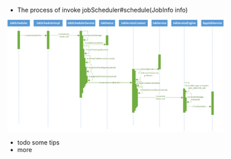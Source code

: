 - The process of invoke jobScheduler#schedule(JobInfo info)
<div style="align: center">
<img src="images/JobScheduler.gif"/>
</div>

- todo some tips
- more